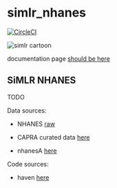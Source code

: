 # simlr_nhanes

[![CircleCI](https://circleci.com/gh/stnava/simlr_nhanes/tree/master.svg?style=svg)](https://circleci.com/gh/stnava/simlr_nhanes/tree/master)

![simlr cartoon](https://imgur.com/a/muOfU9Y)


documentation page [should be here](https://stnava.github.io/simlr_nhanes/)

## SiMLR NHANES

TODO

Data sources:

* NHANES [raw](https://wwwn.cdc.gov/nchs/nhanes/Default.aspx)

* CAPRA curated data [here](https://capra.med.umich.edu/nhanes.html)

* nhanesA [here](https://github.com/cjendres1/nhanes)

Code sources:

* haven [here](https://cran.r-project.org/web/packages/haven/index.html)

